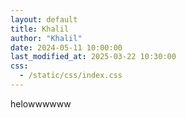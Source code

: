 ```yaml
---
layout: default
title: Khalil
author: "Khalil"
date: 2024-05-11 10:00:00
last_modified_at: 2025-03-22 10:30:00
css: 
  - /static/css/index.css
---
```


helowwwwww